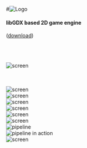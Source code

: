 #![Logo](https://raw.githubusercontent.com/henryco/Escapy/master/promo/ESCAPY.png)
<h4>libGDX based 2D game engine</h4> <h9>(<a href ="https://drive.google.com/open?id=0BzwCB78J-oVxQ1ktZFhWYUdGZWs" title = "version: 23.12.16">download</a>)</h9><br><br><br>
<br>

![screen](https://raw.githubusercontent.com/henryco/Escapy/master/promo/esWeather.png)
<br>



<br><br>
![screen](https://raw.githubusercontent.com/henryco/Escapy/master/promo/hitbox.png)
<br>
![screen](https://raw.githubusercontent.com/henryco/Escapy/master/promo/esChar.png)
<br>
![screen](https://raw.githubusercontent.com/henryco/Escapy/master/promo/MODERN.png)
<br>
![screen](https://raw.githubusercontent.com/henryco/Escapy/master/promo/ims.png)
<br>
![screen](https://raw.githubusercontent.com/henryco/Escapy/master/promo/ims3.png)
<br>
![screen](https://raw.githubusercontent.com/henryco/Escapy/master/promo/esc.png)
<br>
![pipeline](https://raw.githubusercontent.com/henryco/Escapy/master/promo/EscapyFBOPipleLineSM.png)
<br>
![pipeline in action](https://raw.githubusercontent.com/henryco/Escapy/master/promo/awesomePipline.png)
<br>
![screen](https://raw.githubusercontent.com/henryco/Escapy/master/promo/trg.png)



